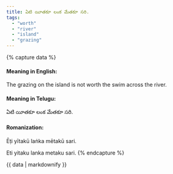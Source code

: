```yaml
---
title: ఏటి యీతకూ లంక మేతకూ సరి.
tags:
  - "worth"
  - "river"
  - "island"
  - "grazing"
---
```


{% capture data %}
#### Meaning in English:
The grazing on the island is not worth the swim across the river.

#### Meaning in Telugu:
ఏటి యీతకూ లంక మేతకూ సరి.

#### Romanization:
Ēṭi yītakū laṅka mētakū sari.

Eti yitaku lanka metaku sari.
{% endcapture %}

{{ data | markdownify }}

